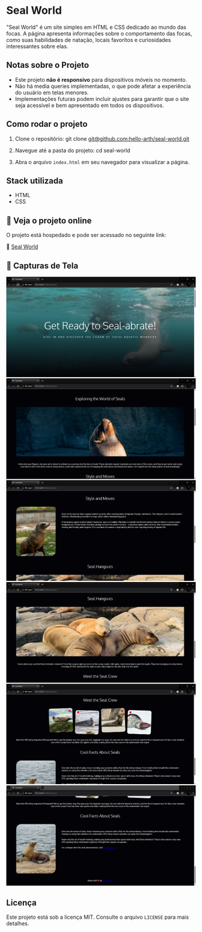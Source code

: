 # Seal World

"Seal World" é um site simples em HTML e CSS dedicado ao mundo das focas. A página apresenta informações sobre o comportamento das focas, como suas habilidades de natação, locais favoritos e curiosidades interessantes sobre elas.

## Notas sobre o Projeto

- Este projeto **não é responsivo** para dispositivos móveis no momento.
- Não há media queries implementadas, o que pode afetar a experiência do usuário em telas menores.
- Implementações futuras podem incluir ajustes para garantir que o site seja acessível e bem apresentado em todos os dispositivos.

## Como rodar o projeto

1. Clone o repositório:
   git clone [git@github.com:hello-arth/seal-world.git]()
2. Navegue até a pasta do projeto:
   cd seal-world

3. Abra o arquivo `index.html` em seu navegador para visualizar a página.

## Stack utilizada

- HTML
- CSS

## 📌 Veja o projeto online

O projeto está hospedado e pode ser acessado no seguinte link:

🔗 [Seal World](https://seal-world-alpha.vercel.app/)

## 📸 Capturas de Tela

![Get Ready to Seal-abrate!](screenshots/1.png)
![Exploring the World of Seals](screenshots/2.png)
![Style and Moves](screenshots/3.png)
![Seal Hangouts](screenshots/4.png)
![Meet the Seal Crew](screenshots/5.png)
![Cool Facts About Seals](screenshots/6.png)


## Licença

Este projeto está sob a licença MIT. Consulte o arquivo `LICENSE` para mais detalhes.

